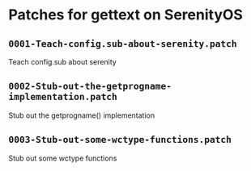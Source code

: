 # Patches for gettext on SerenityOS

## `0001-Teach-config.sub-about-serenity.patch`

Teach config.sub about serenity


## `0002-Stub-out-the-getprogname-implementation.patch`

Stub out the getprogname() implementation


## `0003-Stub-out-some-wctype-functions.patch`

Stub out some wctype functions


